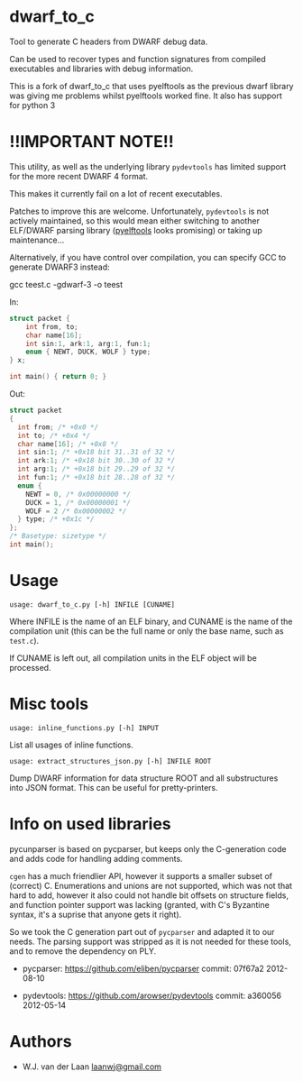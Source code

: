 dwarf_to_c
===============
Tool to generate C headers from DWARF debug data.

Can be used to recover types and function signatures from compiled 
executables and libraries with debug information.

This is a fork of dwarf_to_c that uses pyelftools as the previous dwarf
library was giving me problems whilst pyelftools worked fine. It also
has support for python 3

!!IMPORTANT NOTE!!
====================

This utility, as well as the underlying library `pydevtools` has limited
support for the more recent DWARF 4 format.

This makes it currently fail on a lot of recent executables.

Patches to improve this are welcome. Unfortunately, `pydevtools` is not
actively maintained, so this would mean either switching to another ELF/DWARF
parsing library ([pyelftools](https://github.com/eliben/pyelftools) looks
promising) or taking up maintenance...

Alternatively, if you have control over compilation, you can specify GCC to
generate DWARF3 instead:

   gcc teest.c -gdwarf-3 -o teest 

In:

```c
struct packet {
    int from, to;
    char name[16];
    int sin:1, ark:1, arg:1, fun:1;
    enum { NEWT, DUCK, WOLF } type;
} x;

int main() { return 0; }
```

Out:

```c
struct packet
{
  int from; /* +0x0 */
  int to; /* +0x4 */
  char name[16]; /* +0x8 */
  int sin:1; /* +0x18 bit 31..31 of 32 */
  int ark:1; /* +0x18 bit 30..30 of 32 */
  int arg:1; /* +0x18 bit 29..29 of 32 */
  int fun:1; /* +0x18 bit 28..28 of 32 */
  enum {
    NEWT = 0, /* 0x00000000 */
    DUCK = 1, /* 0x00000001 */
    WOLF = 2 /* 0x00000002 */
  } type; /* +0x1c */
};
/* Basetype: sizetype */
int main();
```

Usage
======

    usage: dwarf_to_c.py [-h] INFILE [CUNAME]

Where INFILE is the name of an ELF binary, and CUNAME is the name of the compilation unit 
(this can be the full name or only the base name, such as `test.c`).

If CUNAME is left out, all compilation units in the ELF object will be processed.

Misc tools
===========

    usage: inline_functions.py [-h] INPUT

List all usages of inline functions.

    usage: extract_structures_json.py [-h] INFILE ROOT

Dump DWARF information for data structure ROOT and all substructures into JSON
format. This can be useful for pretty-printers.

Info on used libraries
========================

pycunparser is based on pycparser, but keeps only the C-generation code
and adds code for handling adding comments.

`cgen` has a much friendlier API, however it supports a smaller subset of (correct) C. Enumerations
and unions are not supported, which was not that hard to add, however it also could
not handle bit offsets on structure fields, and function pointer support was lacking
(granted, with C's Byzantine syntax, it's a suprise that anyone gets it right).

So we took the C generation part out of `pycparser` and adapted it to our needs. The parsing
support was stripped as it is not needed for these tools, and to remove the dependency on 
PLY.

* pycparser: https://github.com/eliben/pycparser commit: 07f67a2 2012-08-10

* pydevtools: https://github.com/arowser/pydevtools commit: a360056 2012-05-14

Authors
===========
* W.J. van der Laan <laanwj@gmail.com>

